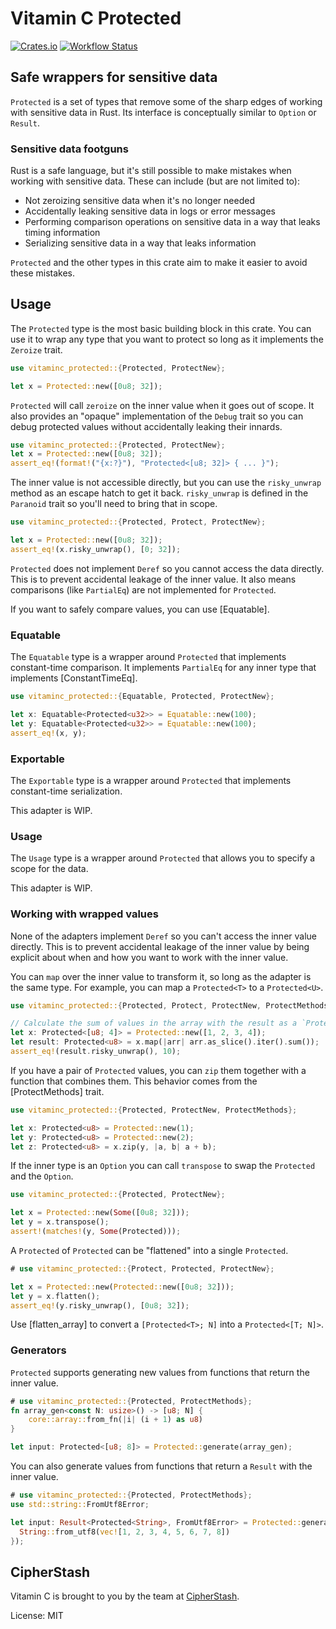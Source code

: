 # Vitamin C Protected

[![Crates.io](https://img.shields.io/crates/v/vitaminc-protected.svg)](https://crates.io/crates/vitaminc-protected)
[![Workflow Status](https://github.com/cipherstash/vitaminc/workflows/main/badge.svg)](https://github.com/cipherstash/vitaminc/actions?query=workflow%3A%22main%22)

## Safe wrappers for sensitive data

`Protected` is a set of types that remove some of the sharp edges of working with sensitive data in Rust.
Its interface is conceptually similar to `Option` or `Result`.

### Sensitive data footguns

Rust is a safe language, but it's still possible to make mistakes when working with sensitive data.
These can include (but are not limited to):

* Not zeroizing sensitive data when it's no longer needed
* Accidentally leaking sensitive data in logs or error messages
* Performing comparison operations on sensitive data in a way that leaks timing information
* Serializing sensitive data in a way that leaks information

`Protected` and the other types in this crate aim to make it easier to avoid these mistakes.

## Usage

The `Protected` type is the most basic building block in this crate.
You can use it to wrap any type that you want to protect so long as it implements the `Zeroize` trait.

```rust
use vitaminc_protected::{Protected, ProtectNew};

let x = Protected::new([0u8; 32]);
```

`Protected` will call `zeroize` on the inner value when it goes out of scope.
It also provides an "opaque" implementation of the `Debug` trait so you can debug protected values
without accidentally leaking their innards.

```rust
use vitaminc_protected::{Protected, ProtectNew};
let x = Protected::new([0u8; 32]);
assert_eq!(format!("{x:?}"), "Protected<[u8; 32]> { ... }");
```

The inner value is not accessible directly, but you can use the `risky_unwrap` method as an escape hatch to get it back.
`risky_unwrap` is defined in the `Paranoid` trait so you'll need to bring that in scope.

```rust
use vitaminc_protected::{Protected, Protect, ProtectNew};

let x = Protected::new([0u8; 32]);
assert_eq!(x.risky_unwrap(), [0; 32]);
```

`Protected` does not implement `Deref` so you cannot access the data directly.
This is to prevent accidental leakage of the inner value.
It also means comparisons (like `PartialEq`) are not implemented for `Protected`.

If you want to safely compare values, you can use [Equatable].

### Equatable

The `Equatable` type is a wrapper around `Protected` that implements constant-time comparison.
It implements `PartialEq` for any inner type that implements [ConstantTimeEq].

```rust
use vitaminc_protected::{Equatable, Protected, ProtectNew};

let x: Equatable<Protected<u32>> = Equatable::new(100);
let y: Equatable<Protected<u32>> = Equatable::new(100);
assert_eq!(x, y);
```

### Exportable

The `Exportable` type is a wrapper around `Protected` that implements constant-time serialization.

This adapter is WIP.

### Usage

The `Usage` type is a wrapper around `Protected` that allows you to specify a scope for the data.

This adapter is WIP.

### Working with wrapped values

None of the adapters implement `Deref` so you can't access the inner value directly.
This is to prevent accidental leakage of the inner value by being explicit about when and how you want to work with the inner value.

You can `map` over the inner value to transform it, so long as the adapter is the same type.
For example, you can map a `Protected<T>` to a `Protected<U>`.

```rust
use vitaminc_protected::{Protected, Protect, ProtectNew, ProtectMethods};

// Calculate the sum of values in the array with the result as a `Protected`
let x: Protected<[u8; 4]> = Protected::new([1, 2, 3, 4]);
let result: Protected<u8> = x.map(|arr| arr.as_slice().iter().sum());
assert_eq!(result.risky_unwrap(), 10);
```

If you have a pair of `Protected` values, you can `zip` them together with a function that combines them.
This behavior comes from the [ProtectMethods] trait.

```rust
use vitaminc_protected::{Protected, ProtectNew, ProtectMethods};

let x: Protected<u8> = Protected::new(1);
let y: Protected<u8> = Protected::new(2);
let z: Protected<u8> = x.zip(y, |a, b| a + b);
```

If the inner type is an `Option` you can call `transpose` to swap the `Protected` and the `Option`.

```rust
use vitaminc_protected::{Protected, ProtectNew};

let x = Protected::new(Some([0u8; 32]));
let y = x.transpose();
assert!(matches!(y, Some(Protected)));
```

A `Protected` of `Protected` can be "flattened" into a single `Protected`.

```rust
# use vitaminc_protected::{Protect, Protected, ProtectNew};

let x = Protected::new(Protected::new([0u8; 32]));
let y = x.flatten();
assert_eq!(y.risky_unwrap(), [0u8; 32]);
```

Use [flatten_array] to convert a `[Protected<T>; N]` into a `Protected<[T; N]>`.

### Generators

`Protected` supports generating new values from functions that return the inner value.

```rust
# use vitaminc_protected::{Protected, ProtectMethods};
fn array_gen<const N: usize>() -> [u8; N] {
    core::array::from_fn(|i| (i + 1) as u8)
}

let input: Protected<[u8; 8]> = Protected::generate(array_gen);
```

You can also generate values from functions that return a `Result` with the inner value.

```rust
# use vitaminc_protected::{Protected, ProtectMethods};
use std::string::FromUtf8Error;

let input: Result<Protected<String>, FromUtf8Error> = Protected::generate_ok(|| {
  String::from_utf8(vec![1, 2, 3, 4, 5, 6, 7, 8])
});
```

## CipherStash

Vitamin C is brought to you by the team at [CipherStash](https://cipherstash.com).

License: MIT
